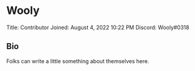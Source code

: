 # Wooly

Title: Contributor
Joined: August 4, 2022 10:22 PM
Discord: Wooly#0318

## Bio

Folks can write a little something about themselves here.